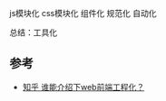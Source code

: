
js模块化
css模块化
组件化
规范化
自动化

总结：工具化


## 参考
- [知乎 谁能介绍下web前端工程化？](https://www.zhihu.com/question/24558375)
